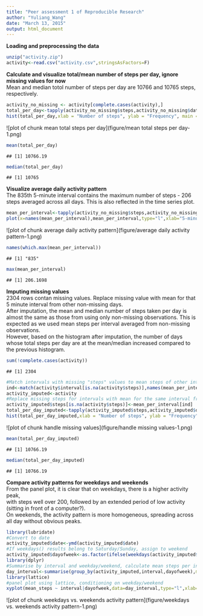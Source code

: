 ```yaml
---
title: "Peer assessment 1 of Reproducible Research"
author: "Yuliang_Wang"
date: "March 13, 2015"
output: html_document
---
```

  
**Loading and preprocessing the data**

```r
unzip("activity.zip")
activity<-read.csv("activity.csv",stringsAsFactors=F)
```
  
**Calculate and visualize total/mean number of steps per day, ignore missing values for now**  
Mean and median totol number of steps per day are 10766 and 10765 steps, respectively. 


```r
activity_no_missing <- activity[complete.cases(activity),]
total_per_day<-tapply(activity_no_missing$steps,activity_no_missing$date,sum)
hist(total_per_day,xlab = "Number of steps", ylab = "Frequency", main = "Histogram of total steps per day",breaks=10)
```

![plot of chunk mean total steps per day](figure/mean total steps per day-1.png) 

```r
mean(total_per_day)
```

```
## [1] 10766.19
```

```r
median(total_per_day)
```

```
## [1] 10765
```
  
**Visualize average daily activity pattern**  
The 835th 5-minute interval contains the maximum number of steps - 206 steps averaged across all days. This is also reflected in the time series plot.

```r
mean_per_interval<-tapply(activity_no_missing$steps,activity_no_missing$interval,mean)
plot(x=names(mean_per_interval),mean_per_interval,type="l",xlab="5-minute intervals", ylab="Average number of steps", main="Average daily activity pattern")
```

![plot of chunk average daily activity pattern](figure/average daily activity pattern-1.png) 

```r
names(which.max(mean_per_interval))
```

```
## [1] "835"
```

```r
max(mean_per_interval)
```

```
## [1] 206.1698
```
  
**Imputing missing values**  
2304 rows contan missing values. Replace missing value with mean for that 5 minute interval from other non-missing days.  
After imputation, the mean and median number of steps taken per day is almost the same as those from using only non-missing observations. This is expected as we used mean steps per interval averaged from non-missing observations.  
However, based on the histogram after imputation, the number of days whose total steps per day are at the mean/median increased compared to the previous histogram.

```r
sum(!complete.cases(activity))
```

```
## [1] 2304
```

```r
#Match intervals with missing "steps" values to mean steps of other intervals
ind<-match(activity$interval[is.na(activity$steps)],names(mean_per_interval))
activity_imputed<-activity
#Replace missing steps for intervals with mean for the same interval from other days.
activity_imputed$steps[is.na(activity$steps)]<-mean_per_interval[ind]
total_per_day_imputed<-tapply(activity_imputed$steps,activity_imputed$date,sum)
hist(total_per_day_imputed,xlab = "Number of steps", ylab = "Frequency", main = "Histogram of total steps per day (after imputation)",breaks=10)
```

![plot of chunk handle missing values](figure/handle missing values-1.png) 

```r
mean(total_per_day_imputed)
```

```
## [1] 10766.19
```

```r
median(total_per_day_imputed)
```

```
## [1] 10766.19
```
  
**Compare activity patterns for weekdays and weekends**  
From the panel plot, it is clear that on weekdays, there is a higher activity peak,  
with steps well over 200, followed by an extended period of low activity (sitting in front of a computer?).  
On weekends, the activity pattern is more homogeneous, spreading across all day without obvious peaks.

```r
library(lubridate)
#Convert to date
activity_imputed$date<-ymd(activity_imputed$date)
#If weekdays() results belong to Saturday/Sunday, assign to weekend
activity_imputed$dayofweek<-as.factor(ifelse(weekdays(activity_imputed$date) %in% c("Saturday","Sunday"),"weekend","weekday"))
library(dplyr)
#Summarise by interval and weekday/weekend, calculate mean steps per interval
day_interval<-summarise(group_by(activity_imputed,interval,dayofweek),mean_steps=mean(steps))
library(lattice)
#panel plot using lattice, conditioning on weekday/weekend
xyplot(mean_steps ~ interval|dayofweek,data=day_interval,type="l",xlab="5-minute interval", ylab="Number of steps", main = "Average activity pattern in weekdays vs. weekends")
```

![plot of chunk weekdays vs. weekends activity pattern](figure/weekdays vs. weekends activity pattern-1.png) 
